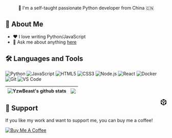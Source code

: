 <p align="center">👋 I'm a self-taught passionate Python developer from China 🇨🇳</p>

## 🚀 About Me
- ❤️ I love writing Python/JavaScript
- 💬 Ask me about anything [here](https://github.com/yzwbeast/yzwbeast/issues)

## 🛠️ Languages and Tools
![Python](https://img.shields.io/badge/-Python-000?&logo=Python)
![JavaScript](https://img.shields.io/badge/-JavaScript-000?&logo=JavaScript)
![HTML5](https://img.shields.io/badge/-HTML5-000?&logo=HTML5)
![CSS3](https://img.shields.io/badge/-CSS3-000?&logo=CSS3)
![Node.js](https://img.shields.io/badge/-Node.js-000?&logo=Node.js)
![React](https://img.shields.io/badge/-React-000?&logo=React)
![Docker](https://img.shields.io/badge/-Docker-000?&logo=Docker)
![Git](https://img.shields.io/badge/-Git-000?&logo=Git)
![VS Code](https://img.shields.io/badge/-VS%20Code-000?&logo=Visual%20Studio%20Code)

| <img align="center" src="https://github-readme-stats.vercel.app/api?username=yzwbeast&show_icons=true&include_all_commits=true&theme=transparent&hide_border=true" alt="YzwBeast's github stats" /> | <img align="center" src="https://github-readme-stats.vercel.app/api/top-langs/?username=yzwbeast&layout=compact&theme=transparent&hide_border=true" /> |
| ------------- | ------------- |

<a href="https://codesandbox.io/u/yzwbeast">
  <img align="right" alt="Yzw Beast | CodeSandbox" width="20px" src="https://raw.githubusercontent.com/yzwbeast/yzwbeast/master/assets/codesandbox.svg" />
</a>

## 🤝 Support

If you like my work and want to support me, you can buy me a coffee!

[![Buy Me A Coffee](https://img.shields.io/badge/-Buy%20Me%20A%20Coffee-000?&logo=buymeacoffee)](https://www.buymeacoffee.com/yzwbeast)


